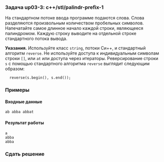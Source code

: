 ### Задача up03-3: c++/stl/palindr-prefix-1

На стандартном потоке ввода программе подаются слова. Слова разделяются
произвольным количеством пробельных символов. Напечатайте самое длинное
начало каждой строки, являющееся палиндромом. Каждую строку выводите на
отдельной строке стандартного потока вывода.

**Указания.** Используйте класс `string`, потоки Си++, и стандартный
алгоритм `reverse`. Не используйте доступа к индивидуальным символам
строки `[]`, или `at` или доступа через итераторы. Реверсирование строки
`s` с помощью стандартного алгоритма `reverse` выглядит следующим
образом:

      reverse(s.begin(), s.end());

### Примеры

#### Входные данные

    ab abba abbat

#### Результат работы

    a
    abba
    abba

### Сдать решение
